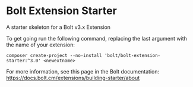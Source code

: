Bolt Extension Starter
======================

A starter skeleton for a Bolt v3.x Extension

To get going run the following command, replacing the last argument with the name of your extension:

`composer create-project --no-install 'bolt/bolt-extension-starter:^3.0' <newextname>`  

For more information, see this page in the Bolt documentation: https://docs.bolt.cm/extensions/building-starter/about

